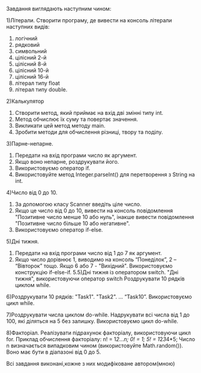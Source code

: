 Завдання виглядають наступним чином:

1)Літерали.
Створити програму, де вивести на консоль літерали наступних
видів:
1. логічний
2. рядковий
3. символьний
4. цілісний 2-й
5. цілісний 8-й
6. цілісний 10-й
7. цілісний 16-й
8. літерал типу float
9. літерал типу double.

2)Калькулятор
1. Створити метод, який приймає на вхід дві змінні типу int.
2. Метод обчислює їх суму та повертає значення.
3. Викликати цей метод методу main.
4. Зробити методи для обчислення різниці, твору та поділу.

3)Парне-непарне.
1. Передати на вхід програми число як аргумент.
2. Якщо воно непарне, роздрукувати його.
3. Використовуємо оператор if.
4. Використовуйте метод Integer.parseInt() для перетворення з
String на int.

4)Число від 0 до 10.
1. За допомогою класу Scanner введіть ціле число.
2. Якщо це число від 0 до 10, вивести на консоль
повідомлення "Позитивне число менше 10 або нуль",
інакше вивести повідомлення "Позитивне число більше 10
або негативне".
3. Використовуємо оператор if-else.

5)Дні тижня.
1. Передати на вхід програми число від 1 до 7 як аргумент.
2. Якщо число дорівнює 1, виводимо на консоль
“Понеділок”, 2 – “Вівторок” тощо. Якщо 6 або 7 -
"Вихідний".
Використовуємо конструкцію if-else-if.
5.5)Дні тижня із оператором switch.
"Дні тижня", використовуючи оператор switch
Роздрукувати 10 рядків циклом while.

6)Роздрукувати 10 рядків: "Task1". "Task2". ... “Task10”.
Використовуємо цикл while.

7)Роздрукувати числа циклом do-while.
Надрукувати всі числа від 1 до 100, які діляться на 5 без
залишку. Використовуємо цикл do-while.

8)Факторіал.
Реалізувати підрахунок факторіалу, використовуючи цикл for.
Приклад обчислення факторіалу:
n! = 1*2*...*n;
0! = 1;
5! = 1*2*3*4*5;
Число n визначається випадковим чином (використовуйте
Math.random()). Воно має бути в діапазоні від 0 до 5.


Всі завдання виконані,кожне з них модифіковане автором(мною)